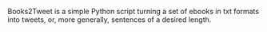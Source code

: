 Books2Tweet is a simple Python script turning a set of ebooks in txt formats into tweets, or, more generally, sentences of a desired length.